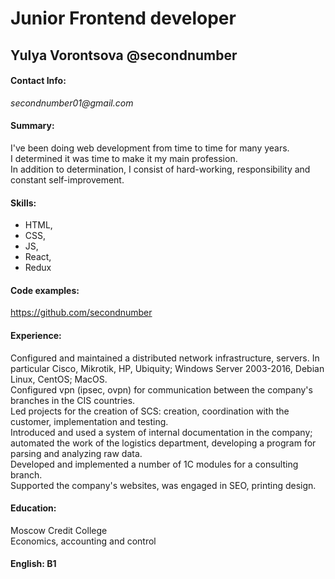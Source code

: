 # Junior Frontend developer  

## **Yulya Vorontsova** @secondnumber
#### Contact Info:  
_secondnumber01@gmail.com_
#### Summary:  
I've been doing web development from time to time for many years.  
I determined it was time to make it my main profession.  
In addition to determination, I consist of hard-working, responsibility and constant self-improvement.
#### Skills:  
- HTML,  
- CSS,  
- JS,  
- React,  
- Redux   
#### Code examples: 
<https://github.com/secondnumber>   
#### Experience: 
Configured and maintained a distributed network infrastructure, servers. 
In particular Cisco, Mikrotik, HP, Ubiquity; 
Windows Server 2003-2016, Debian Linux, CentOS; MacOS.   
Configured vpn (ipsec, ovpn) for communication between the company's branches in the CIS countries.  
Led projects for the creation of SCS: creation, coordination with the customer, implementation and testing.  
Introduced and used a system of internal documentation in the company; 
automated the work of the logistics department, developing a program for parsing and analyzing raw data.   
Developed and implemented a number of 1C modules for a consulting branch.  
Supported the company's websites, was engaged in SEO, printing design.  
#### Education:  
Moscow Credit College  
Economics, accounting and control
#### English:  B1


